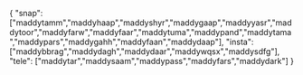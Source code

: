 {
  "snap":  ["maddytamm","maddyhaap","maddyshyr","maddygaap","maddyyasr","maddytoor","maddyfarw","maddyfaar","maddytuma","maddypand","maddytama","maddypars","maddygahh","maddyfaan","maddydaap"],
  "insta": ["maddybbrag","maddydagh","maddydaar","maddywqsx","maddysdfg"],
  "tele":  ["maddytar","maddysaam","maddypass","maddyfars","maddydark"]
}
